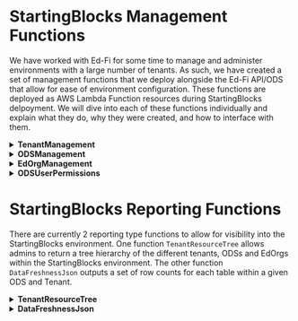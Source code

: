 # StartingBlocks Management Functions
We have worked with Ed-Fi for some time to manage and administer environments with a large number of tenants. As such, we have created a set of management functions that we deploy alongside the Ed-Fi API/ODS that allow for ease of environment configuration. These functions are deployed as AWS Lambda Function resources during StartingBlocks delpoyment.  We will dive into each of these functions individually and explain what they do, why they were created, and how to interface with them.

<details>
    <summary><b>TenantManagement</b></summary>

Because EdFi V7 introduced a new concept of "Tenant", we have decided, for expediency and administration sake, to create a function that would allow us to facilitate the creation and removal of tenants from a StartingBlocks Environment without admins needing to directly operate within the DB instance.

`TenantManagement` is a lambda function that lives within the StartingBlocks environment. It takes input in the form of JSON with expected elements and will output in both print statements (for logging) and a return of JSON with a status code.

Input is split into multiple actions that each require their own set of variables which also need to be included in the JSON object. The actions are as follows: `Add`, `Remove`, `List`, `Update`, `Reload`, `Keygen`.

## Variable requirements

**Action**

Must be chosen from one of the following {Add, Remove, List, Update, Keygen, Reload}

**TenantName**

Tenant names should include only numbers and lowercase letters, be a single word, and have a max length of 29. Technically it should conform to ^([a-z,0-9]){1,29}$

**DisplayName**

Display names should include upper and lowercase letters, numbers, dashes, underscores, spaces, and be between 3 and 256 characters. Technically it should conform to ^[a-zA-Z0-9_\-\s]{3,256}

**AllowedEdOrgs (optional)**

AllowedEdOrgs should be a list of integers in the form of [1, 2, 3].

AllowedEdOrgs is an optional parameter that will copy the given list into the Dynamo DB table for the tenant. These integers should correspond to the top level EducationOrganizationIDs (typically LEA ID) that the tenant "owns". This list is used to limit the EdOrgs returned by the TenantResourceTree function.

## Actions:

### Add

This action will create the Admin and Security databases for the tenant and then add the tenant to the Dynamo DB table. This will not generate the keys for the tenant to be able to use the AdminApi. In order to generate these you will need to run Keygen after you have added each of the tenants. Refer to [Keygen](#keygen) function below for more details.

---

**NOTE:**

After running the `Add` action, you must run `Reload` for the new tenant to be available in Ed-Fi.

---
Example input:

    {

        "Action": "Add",
        "TenantName": "examplename",
        "AllowedEdOrgs": [1, 2, 3]

    }

Example output:

    {

        "statusCode": 200,
        "body": "\"Item added successfully, and template databases cloned\""

    }

### Remove

This action will remove entry tied to the given Tenant from the DynamoDB tables and then delete the Admin and Security databases.

Example input:

    {

        "Action": "Remove",
        "TenantName": "examplename"

    }

Example output:

    {

        "statusCode": 200,
        "body": "\"Item removed successfully, and tenant-specific databases deleted\""

    }

### List

This action will list all of the current tenants that exist in the DynamoDB table. A list inside this table means that the Admin and Security databases will also exist in the SQL environment.

Example input:

    {

        "Action": "List"

    }

Example output:

    {

        "statusCode": 200,
        "body": [
        {

            "Name": "examplename1"

        },
        {

            "Name": "examplename2"

        }
        ]

    }

### Update

This action first validates that the Tenant exists. If it does then it allows the user to update the AllowedEdOrgs column in the DynamoDB table.

Example input:

    {

        "Action": "Update",
        "TenantName": "examplename",
        "AllowedEdOrgs": [1, 2, 3]

    }

Example output:

    {

        "statusCode": 200,
        "body": "Tenant AllowedEdOrgs updated successfully."

    }

### Reload

This action will regenerate the appsettings.json for the given environment when ran. This causes all api servers to recognize the current list of tenants.

Example input:

    {

        "Action": "Reload"

    }

Example output:

### Keygen

This action generates the keys for use with the AdminAPI.  The generated keys have been loaded into the AdminAPI database are ready to use.

---

**NOTE:**

The DisplayName is being used as a unique key.  When this action is called with a unique DisplaName, new Admin API creds will be created and stored.  When this function is called with an existing DisplayName, AdminAPI creds with the same name will be replaced.

Previously this function returned the AdminAPI secret base 64 encoded.  It now returns the secret string directly and will follow json escaping rules.  Json clients in any programming language will handle this correctly.

---

**NOTE:**

If you run "Keygen" manually and intend to use the generated credentials in Postman, you can un-escape the string by copying the value of ClientSecret (including the double quotes) into your browsers developer tools console and pressing enter.

---

Example input:

    {

        "Action": "Keygen",
        "DisplayName": "SBAA-ExampleName",
        "TenantName": "examplename"

    }

Example output:

    {

        "statusCode": 200,
        "body":  {
        "ClientId": "wbNC3fGFbGbxNNQA",
        "ClientSecret": "%5A]\"cBBQ_u?ak<UYF,2at!HUR(EGY<BVcP9vRWoe:b0I,|.ptHU`?m5?]Ou)#z?6&4}=1Ume:7YSQ1q/t8|`k.Wf5~>qM!ZG_Ay:-uz_MP`U!~_IA2.^.D~v9w75%dA"

        }

    }

</details>

<details>
    <summary><b>ODSManagement</b></summary>

`ODSManagement` is a lambda function that is deployed via CloudFormation within a Startingblocks v7+ environment. It takes input in the form of JSON with expected elements and will output both print statements and return of JSON with a status code.

This function allows admins of the environment a way to add and remove ODSs from specific tenants within the environment. This function interacts directly with the DB instance.

Input is split into multiple actions that each require their own set of variables which also need to be included in the JSON object. The actions are as follows: `Add`, `Remove`, `Update`, `ListTemplates`.

## Variable requirements

**Action**

Must be chosen from one of the following `Add`, `Remove`, `Update`, `ListTemplates`

**TenantName**

Tenant names should include only numbers and lowercase letters, be a single word, and have a max length of 29. Technically it should conform to ^([a-z,0-9]){1,29}$

**ODSName**

ODS names should include only numbers and lowercase letters, be a single word, and have a max length of 29. Technically it should conform to ^([a-z,0-9]){1,29}$

**TemplateName**

This is a name of a template ODS that already exists within the postgres environment. The list of available TemplateNames can be found by using the 'ListTemplates' action.

**AllowedEdOrgs**

This is an optional list of edorgs that limit which edorgs are picked up by the Tenant Resource Tree function, and thus limits which edorgs can be used to create applications in SBAA.  The functionality is the same as the AllowedEdOrgs parameter in the Tenant Management function, but with the scope of a single ODS.  This parameter accepts values in a few different formats.

    string: "1234"

    list of integers: [ 1234, 5678 ]

    list of strings: [ "1234", "5678" ]

## Actions:

### Add

This action first checks for an existing ODS by the given information concatenated into the correct naming scheme. [Example below: ods_examplename_prod] Assuming one does not exist it will clone a given template into a new ODS and name the resulting ODS with the correct naming scheme within a Startingblocks 7.0+ environment. A connection string will be generated and encrypted and the linking information will be added to the odsinstances table inside the Admin database of the parent tenant.

Example input:

    {

        "Action": "Add",
        "TenantName": "examplename",
        "ODSName": "prod",
        "TemplateName": "odst_default_minimal",
        "AllowedEdOrgs": [ 1234 ]

    }

Example output:

    {

        "statusCode": 200,
        "body": "ODS created successfully"

    }

### Remove

This action validates that the ODS exists and that it belongs to the given tenant. Assuming both are true it then takes the action of removing the odsinstance entry from the parent tenant's Admin database and then drops the ODS database.

Example input:

    {

        "Action": "Remove",
        "TenantName": "examplename",
        "ODSName": "prod"

    }

Example output:

    {

        "statusCode": 200,
        "body": "ODS successfully deleted and entry removed from dbo.odsinstances."

    }

### Update

This action will update the connection string that is encrypted and saved in the tenants admin database within the odsinstances table.

Example input:

    {

        "Action": "Update",
        "TenantName": "examplename",
        "ODSName": "prod"

    }

Example output:

    {

        "statusCode": 200,
        "body": "Connection string successfully updated."

    }

### ListTemplates

This action lists out the available ods templates in the StartingBlocks environment.

Example input:

    {

        "Action ": "ListTemplates"

    }

Example output:

    {

        "statusCode": 200,
        "body": {
        "Templates": [
            "odst_default_minimal",
            "odst_default_populated"
        ]
        }

    }

</details>

<details>
    <summary><b>EdOrgManagement</b></summary>

Ed Org Management is a lambda function that is deployed via Cloud Formation within a StartingBlocks v7+ environment. It takes input in the form of JSON with expected elements and will output both print statements and return of JSON with a status code.

This function allows admins to add and remove edorg records for environments that require some pre-seeding of edorgs in order to generate application credentials. The function interacts directly with the DB instance.

Input is split into multiple actions that each require their own set of variables which also need to be included in the JSON object. The actions are as follows: `Add`, `Remove`.

## Variable requirements

**Action**

Must be chosen from one of the following `Add`, `Remove`

**TenantName**

Tenant names should include only numbers and lowercase letters, be a single word, and have a max length of 29. Technically it should conform to ^([a-z,0-9]){1,29}$

**ODSName**

This is the name of the ODS which will follow the tenant in the naming standard for StartingBlocks environments. Example: `ods_{TenantName}_{ODSname}`

**EdOrgId**

This is the Id that will be used as an EducationOrganizationID within the EducationOrganization table.

**NameOfInstitution**

This is the name of the district in string format to be used in the EducationOrganization table.

**AddressType**

This is the type of address. The list of possible values comes from the current descriptors loaded inside the `uri://ed-fi.org/AddressTypeDescriptor` namespace from the Edfi.Descriptor table of the ODS.

**City**

This is the name of the city in string format to be used as the `city` column in the EducationOrganizationAddress table.

**Zip**

This is the number corresponding to the zip code in integer format to be used in the `postalcode` column of the EducationOrganizationAddress table.

**State**

This is the state abbreviation. This list of possible values comes from the current descriptors loaded inside the "uri://ed-fi.org/StateAbbreviationDescriptor" namespace from the `edfi.descriptor` table of the ODS.

**Address**

This is the street address of the district in string format to be used in the `streetnumbername` column of the EducationOrganization table.

**EdOrgCategory**

This is the type of education organization that will be added. This should come from the list in the `uri://ed-fi.org/EducationOrganizationCategoryDescriptor` namespace.
- Education Organization Network
- School
- Local Education Agency
- Organization Department
- Other
- Post Secondary Institution
- Education Service Center
- State Education Agency
- Educator Preparation Provider
- University

## Actions:

### Add

This action will first check to be sure that the Ed Org doesn't already exist in the given ODS. If it doesn't it will add records to the following tables respectively: `educationOrganization`, `educationOrganizationAddress`, `educationOrganizationCategory`, `localEducationAgency`, `educationOrganizationIdentificationCode`.

Example input:

    {

        "Action ": "Add",
        "TenantName": "examplename",
        "ODSName": "prod",
        "EdOrgId": "12345",
        "NameOfInstitution": "Sometown District School Systems",
        "AddressType": "Mailing",
        "City": "Sometown",
        "Zip": "54321",
        "State": "VT",
        "Address": "12345 Some Rd",
        "EdOrgCategory": "Local Education Agency"

    }

Example output:

    {

        "statusCode": 200,
        "body": "EdOrg information successfully inserted into ODS."

    }

### Remove

This action will first check to be sure that the Ed Org exists in the given ODS. If it does it will then remove records in the following tables, using the given EdOrgId as a key,  respectively: `educationOrganizationIdentificationCode`, `localEducationAgency`, `educationOrganizationCategory`, `educationOrganizationAddress`, `educationOrganization`

Example input:

    {

        "Action": "Remove",
        "TenantName": "examplename",
        "ODSName": "prod",
        "EdOrgId": "54321"

    }

Example output:

    {

        "statusCode": 200,
        "body": "EdOrg information successfully removed from ODS for 54321."

    }
</details>

<details>
    <summary><b>ODSUserPermissions</b></summary>
</details>


# StartingBlocks Reporting Functions
There are currently 2 reporting type functions to allow for visibility into the StartingBlocks environment. One function `TenantResourceTree` allows admins to return a tree hierarchy of the different tenants, ODSs and EdOrgs within the StartingBlocks environment. The other function `DataFreshnessJson` outputs a set of row counts for each table within a given ODS and Tenant.

<details>
    <summary><b>TenantResourceTree</b></summary>
</details>

<details>
    <summary><b>DataFreshnessJson</b></summary>
</details>

